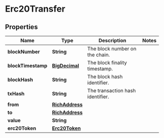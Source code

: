 # Erc20Transfer

## Properties
Name | Type | Description | Notes
------------ | ------------- | ------------- | -------------
**blockNumber** | **String** | The block number on the chain. | 
**blockTimestamp** | [**BigDecimal**](BigDecimal.md) | The block finality timestamp. | 
**blockHash** | **String** | The block hash identifier. | 
**txHash** | **String** | The transaction hash identifier. | 
**from** | [**RichAddress**](RichAddress.md) |  | 
**to** | [**RichAddress**](RichAddress.md) |  | 
**value** | **String** |  | 
**erc20Token** | [**Erc20Token**](Erc20Token.md) |  | 

